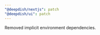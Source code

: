 ```yaml
---
"@deepdish/nextjs": patch
"@deepdish/ui": patch
---
```


Removed implicit environment dependencies.
